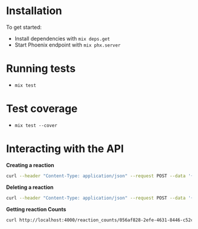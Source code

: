 # Installation


To get started:

  * Install dependencies with `mix deps.get`
  * Start Phoenix endpoint with `mix phx.server`


# Running tests 

* `mix test`

# Test coverage 
* `mix test --cover`

# Interacting with the API


**Creating a reaction**
```bash
curl --header "Content-Type: application/json" --request POST --data '{"type": "reaction","action": "add","content_id": "056af828-2efe-4631-8446-c52cabb67367",       "user_id": "9e204fff-9b48-4000-8b21-6cc88be2f01e",       "reaction_type": "fire"   }'  http://localhost:4000/reaction
```

**Deleting a reaction**
```bash
curl --header "Content-Type: application/json" --request POST --data '{"type": "reaction","action": "remove","content_id": "056af828-2efe-4631-8446-c52cabb67367",       "user_id": "9e204fff-9b48-4000-8b21-6cc88be2f01e",       "reaction_type": "fire"   }'  http://localhost:4000/reaction
```


**Getting reaction Counts**
```bash
curl http://localhost:4000/reaction_counts/056af828-2efe-4631-8446-c52cabb67367
```


